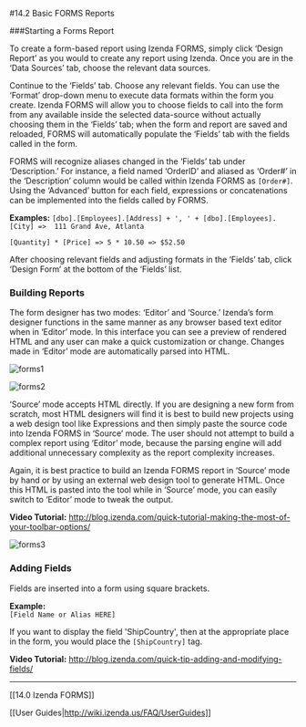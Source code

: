 #14.2 Basic FORMS Reports

###Starting a Forms Report

To create a form-based report using Izenda FORMS, simply click ‘Design Report’ as you would to create any report using Izenda. Once you are in the ‘Data Sources’ tab, choose the relevant data sources.  

Continue to the ‘Fields’ tab. Choose any relevant fields. You can use the ‘Format’ drop-down menu to execute data formats within the form you create. Izenda FORMS will allow you to choose fields to call into the form from any available inside the selected data-source without actually choosing them in the ‘Fields’ tab; when the form and report are saved and reloaded, FORMS will automatically populate the ‘Fields’ tab with the fields called in the form. 

FORMS will recognize aliases changed in the ‘Fields’ tab under ‘Description.’ For instance, a field named ‘OrderID’ and aliased as ‘Order#’ in the ‘Description’ column would be called within Izenda FORMS as ``[Order#]``. Using the ‘Advanced’ button for each field, expressions or concatenations can be implemented into the fields called by FORMS. 

**Examples:**
``[dbo].[Employees].[Address] + ', ' + [dbo].[Employees].[City] => 
111 Grand Ave, Atlanta``

``[Quantity] * [Price] => 5 * 10.50 => $52.50``

After choosing relevant fields and adjusting formats in the ‘Fields’ tab, click ‘Design Form’ at the bottom of the ‘Fields’ list.

### Building Reports

The form designer has two modes:  ‘Editor’ and ‘Source.’ Izenda’s form designer functions in the same manner as any browser based text editor when in ‘Editor’ mode. In this interface you can see a preview of rendered HTML and any user can make a quick customization or change. Changes made in ‘Editor’ mode are automatically parsed into HTML.

![forms1](http://wiki.izenda.us/FAQ/FAQ/forms1.png)

![forms2](http://wiki.izenda.us/FAQ/FAQ/forms2.png)

‘Source’ mode accepts HTML directly.  If you are designing a new form from scratch, most HTML designers will find it is best to build new projects using a web design tool like Expressions and then simply paste the source code into Izenda FORMS in ‘Source’ mode.  The user should not attempt to build a complex report using ‘Editor’ mode, because the parsing engine will add additional unnecessary complexity as the report complexity increases.

Again, it is best practice to build an Izenda FORMS report in ‘Source’ mode by hand or by using an external web design tool to generate HTML. Once this HTML is pasted into the tool while in ‘Source’ mode, you can easily switch to ‘Editor’ mode to tweak the output.

**Video Tutorial:** http://blog.izenda.com/quick-tutorial-making-the-most-of-your-toolbar-options/

![forms3](http://wiki.izenda.us/FAQ/FAQ/forms3.png)

### Adding Fields

Fields are inserted into a form using square brackets. 

**Example:**  
``[Field Name or Alias HERE]``

If you want to display the field 'ShipCountry', then at the appropriate place in the form, you would place the ``[ShipCountry]`` tag.

**Video Tutorial:** http://blog.izenda.com/quick-tip-adding-and-modifying-fields/

---

[[14.0 Izenda FORMS]]

[[User Guides|http://wiki.izenda.us/FAQ/UserGuides]]
